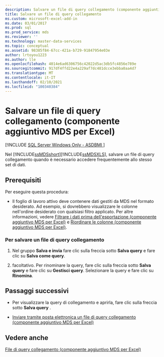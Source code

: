 ```yaml
---
description: Salvare un file di query collegamento (componente aggiuntivo MDS per Excel)
title: Salvare un file di query collegamento
ms.custom: microsoft-excel-add-in
ms.date: 03/01/2017
ms.prod: sql
ms.prod_service: mds
ms.reviewer: ''
ms.technology: master-data-services
ms.topic: conceptual
ms.assetid: 98385f84-67cc-421a-b729-91847954e03e
author: lrtoyou1223
ms.author: lle
ms.openlocfilehash: 4014e6ad6306756c42022d5ac3db5fc4856e789e
ms.sourcegitcommit: 917df4ffd22e4a229af7dc481dcce3ebba0aa4d7
ms.translationtype: MT
ms.contentlocale: it-IT
ms.lasthandoff: 02/10/2021
ms.locfileid: "100340384"
---
```

# <a name="save-a-shortcut-query-file-mds-add-in-for-excel"></a>Salvare un file di query collegamento (componente aggiuntivo MDS per Excel)

[!INCLUDE [SQL Server Windows Only - ASDBMI ](../../includes/applies-to-version/sql-windows-only-asdbmi.md)]

  Nel [!INCLUDE[ssMDSshort](../../includes/ssmdsshort-md.md)][!INCLUDE[ssMDSXLS](../../includes/ssmdsxls-md.md)], salvare un file di query collegamento quando è necessario accedere frequentemente allo stesso set di dati.  
  
## <a name="prerequisites"></a>Prerequisiti  
 Per eseguire questa procedura:  
  
-   Il foglio di lavoro attivo deve contenere dati gestiti da MDS nel formato desiderato. Ad esempio, si dovrebbero visualizzare le colonne nell'ordine desiderato con qualsiasi filtro applicato. Per altre informazioni, vedere [Filtrare i dati prima dell'esportazione &#40;componente aggiuntivo MDS per Excel&#41;](../../master-data-services/microsoft-excel-add-in/filter-data-before-exporting-mds-add-in-for-excel.md) e [Riordinare le colonne &#40;componente aggiuntivo MDS per Excel&#41;](../../master-data-services/microsoft-excel-add-in/reorder-columns-mds-add-in-for-excel.md).  
  
### <a name="to-save-a-shortcut-query-file"></a>Per salvare un file di query collegamento  
  
1.  Nel gruppo **Salva e invia** fare clic sulla freccia sotto **Salva query** e fare clic su **Salva come query**.  
  
2.  facoltativo. Per rinominare la query, fare clic sulla freccia sotto **Salva query** e fare clic su **Gestisci query**. Selezionare la query e fare clic su **Rinomina**.  
  
## <a name="next-steps"></a>Passaggi successivi  
  
-   Per visualizzare la query di collegamento e aprirla, fare clic sulla freccia sotto **Salva query** .  
  
-   [Inviare tramite posta elettronica un file di query collegamento &#40;componente aggiuntivo MDS per Excel&#41;](../../master-data-services/microsoft-excel-add-in/email-a-shortcut-query-file-mds-add-in-for-excel.md)  
  
## <a name="see-also"></a>Vedere anche  
 [File di query collegamento &#40;componente aggiuntivo MDS per Excel&#41;](../../master-data-services/microsoft-excel-add-in/shortcut-query-files-mds-add-in-for-excel.md)  
  
  
